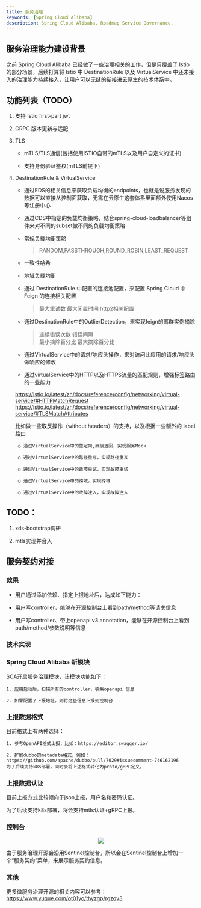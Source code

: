 ```yaml
---
title: 服务治理
keywords: [Spring Cloud Alibaba]
description: Spring Cloud Alibaba, Roadmap Service Governance.
---
```


## 服务治理能力建设背景

之前 Spring Cloud Alibaba 已经做了一些治理相关的工作，但是只覆盖了 Istio 的部分场景，后续打算将 Istio 中 DestinationRule 以及 VirtualService 中还未接入的治理能力持续接入，让用户可以无缝的衔接进云原生的技术体系中。

## 功能列表（TODO） 

1. 支持 Istio first-part jwt

2. GRPC 版本更新与适配

3. TLS

    - mTLS/TLS通信(包括使用ISTIO自带的mTLS以及用户自定义的证书)

    - 支持身份验证鉴权(mTLS前提下)

4. DestinationRule & VirtualService

    - 通过EDS的相关信息来获取负载均衡的endpoints，也就是说服务发现的数据可以直接从控制面获取，无需在云原生这套体系里面额外使用Nacos等注册中心

    - 通过CDS中指定的负载均衡策略，结合spring-cloud-loadbalancer等组件来对不同的subset做不同的负载均衡策略

    - 常规负载均衡策略

        > RANDOM,PASSTHROUGH,ROUND_ROBIN,LEAST_REQUEST

    - 一致性哈希
    - 地域负载均衡

    - 通过 DestinationRule 中配置的连接池配置，来配置 Spring Cloud 中 Feign 的连接相关配置

        > 最大重试数
        > 最大闲置时间
        > http2相关配置

    - 通过DestinationRule中的OutlierDetection，来实现feign的离群实例摘除

        > 连续错误次数
        > 错误间隔      
        > 最小摘除百分比
        > 最大摘除百分比

    - 通过VirtualService中的请求/响应头操作，来对访问此应用的请求/响应头做响应的修改

    - 通过virtualService中的HTTP以及HTTPS流量的匹配规则，增强标签路由的一些能力

    https://istio.io/latest/zh/docs/reference/config/networking/virtual-service/#HTTPMatchRequest
    https://istio.io/latest/zh/docs/reference/config/networking/virtual-service/#TLSMatchAttributes

    比如做一些取反操作（without headers）的支持，以及根据一些额外的 label 路由

        ○ 通过VirtualService中的重定向,直接返回，实现服务Mock

        ○ 通过VirtualService中的路径重写，实现路径重写

        ○ 通过VirtualService中的故障重试，实现故障重试

        ○ 通过VirtualService中的跨域，实现跨域

        ○ 通过VirtualService中的故障注入，实现故障注入

## TODO：

1. xds-bootstrap调研

2. mtls实现并合入

## 服务契约对接

### 效果

- 用户通过添加依赖、指定上报地址后，达成如下能力：

- 用户写controller，能够在开源控制台上看到path/method等请求信息

- 用户写controller、带上openapi v3 annotation，能够在开源控制台上看到path/method/参数说明等信息

### 技术实现

### Spring Cloud Alibaba 新模块 

SCA开启服务治理模块，该模块功能如下：

    1. 应用启动后，扫描所有的controller，收集openapi 信息

    2. 如果配置了上报地址，则将这些信息上报到控制台

### 上报数据格式 

目前格式上有两种选择：

    1. 参考OpenAPI格式上报，比如：https://editor.swagger.io/

    2. 扩展dubbo的metadata格式，例如： https://github.com/apache/dubbo/pull/7029#issuecomment-746162196
    为了后续支持k8s部署，同时会将上述格式转化为proto/gRPC定义。

### 上报数据认证 

目前上报方式比较倾向于json上报，用户名和密码认证。

为了后续支持k8s部署，将会支持mtls认证+gRPC上报。

### 控制台 

<p align="center">
<img src="https://sca-storage.oss-cn-hangzhou.aliyuncs.com/website/image.png" />
</p>

由于服务治理开源会沿用Sentinel控制台，所以会在Sentinel控制台上增加一个“服务契约”菜单，来展示服务契约信息。

### 其他 

更多微服务治理开源的相关内容可以参考：https://www.yuque.com/ot01yo/thyzgp/rgzqv3
